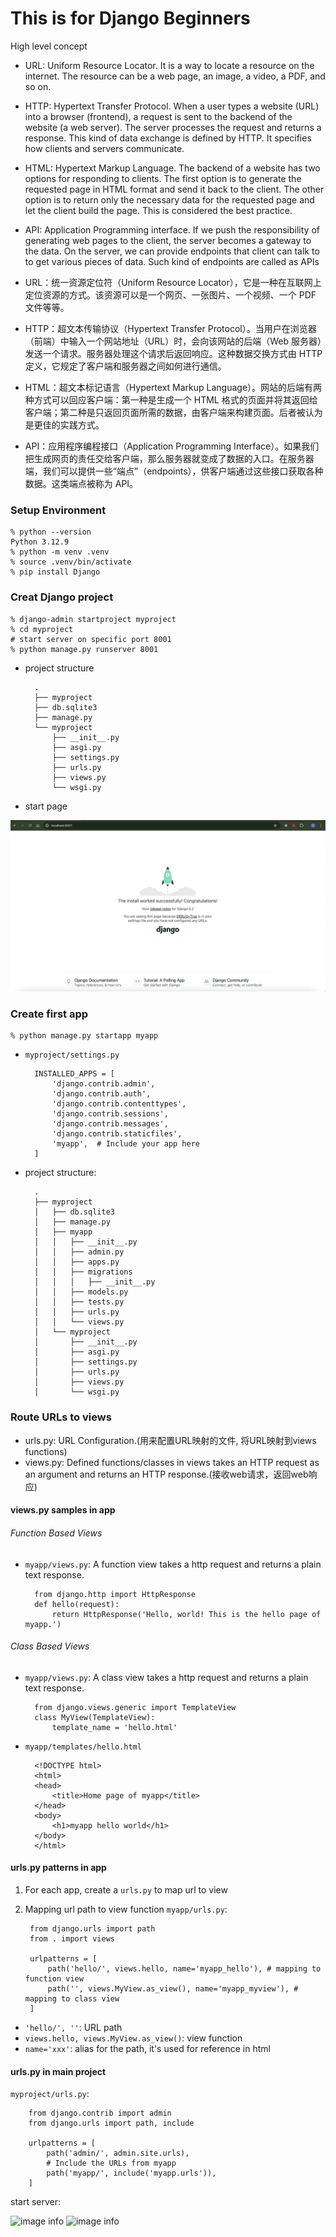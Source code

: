 # This is for Django Beginners
High level concept
- URL: Uniform Resource Locator. It is a way to locate a resource on the internet. The resource can be a web page, an image, a video, a PDF, and so on.
- HTTP: Hypertext Transfer Protocol. When a user types a website (URL) into a browser (frontend), a request is sent to the backend of the website (a web server). The server processes the request and returns a response. This kind of data exchange is defined by HTTP. It specifies how clients and servers communicate.
- HTML: Hypertext Markup Language. The backend of a website has two options for responding to clients. The first option is to generate the requested page in HTML format and send it back to the client. The other option is to return only the necessary data for the requested page and let the client build the page. This is considered the best practice.
- API: Application Programming interface. If we push the responsibility of generating web pages to the client, the server becomes a gateway to the data. On the server, we can provide endpoints that client can talk to to get various pieces of data. Such kind of endpoints are called as APIs

- URL：统一资源定位符（Uniform Resource Locator），它是一种在互联网上定位资源的方式。该资源可以是一个网页、一张图片、一个视频、一个 PDF 文件等等。
- HTTP：超文本传输协议（Hypertext Transfer Protocol）。当用户在浏览器（前端）中输入一个网站地址（URL）时，会向该网站的后端（Web 服务器）发送一个请求。服务器处理这个请求后返回响应。这种数据交换方式由 HTTP 定义，它规定了客户端和服务器之间如何进行通信。
- HTML：超文本标记语言（Hypertext Markup Language）。网站的后端有两种方式可以回应客户端：第一种是生成一个 HTML 格式的页面并将其返回给客户端；第二种是只返回页面所需的数据，由客户端来构建页面。后者被认为是更佳的实践方式。
- API：应用程序编程接口（Application Programming Interface）。如果我们把生成网页的责任交给客户端，那么服务器就变成了数据的入口。在服务器端，我们可以提供一些“端点”（endpoints），供客户端通过这些接口获取各种数据。这类端点被称为 API。


### Setup Environment
```
% python --version
Python 3.12.9
% python -m venv .venv
% source .venv/bin/activate
% pip install Django
```

### Creat Django project
```
% django-admin startproject myproject
% cd myproject
# start server on specific port 8001
% python manage.py runserver 8001
```

- project structure

        .
        ├── myproject
        ├── db.sqlite3
        ├── manage.py
        └── myproject
            ├── __init__.py
            ├── asgi.py
            ├── settings.py
            ├── urls.py
            ├── views.py
            └── wsgi.py
- start page

![image info](create.png)

### Create first app
```
% python manage.py startapp myapp
```
- ```myproject/settings.py```

        INSTALLED_APPS = [
            'django.contrib.admin',
            'django.contrib.auth',
            'django.contrib.contenttypes',
            'django.contrib.sessions',
            'django.contrib.messages',
            'django.contrib.staticfiles',
            'myapp',  # Include your app here
        ]

- project structure:

        .
        ├── myproject
        │   ├── db.sqlite3
        │   ├── manage.py
        │   ├── myapp
        │   │   ├── __init__.py
        │   │   ├── admin.py
        │   │   ├── apps.py
        │   │   ├── migrations
        │   │   │   ├── __init__.py
        │   │   ├── models.py
        │   │   ├── tests.py
        │   │   ├── urls.py
        │   │   └── views.py
        │   └── myproject
        │       ├── __init__.py
        │       ├── asgi.py
        │       ├── settings.py
        │       ├── urls.py
        │       ├── views.py
        │       └── wsgi.py

### Route URLs to views
- urls.py: URL Configuration.(用来配置URL映射的文件, 将URL映射到views functions)
- views.py: Defined functions/classes in views takes an HTTP request as an argument and returns an HTTP response.(接收web请求，返回web响应)

#### views.py samples in app
###### Function Based Views
* ```myapp/views.py```: A function view takes a http request and returns a plain text response.
        
        from django.http import HttpResponse
        def hello(request):
            return HttpResponse('Hello, world! This is the hello page of myapp.')

###### Class Based Views
* ```myapp/views.py```: A class view takes a http request and returns a plain text response.

        from django.views.generic import TemplateView
        class MyView(TemplateView):
            template_name = 'hello.html'

* ```myapp/templates/hello.html```

        <!DOCTYPE html>
        <html>
        <head>
            <title>Home page of myapp</title>
        </head>
        <body>
            <h1>myapp hello world</h1>
        </body>
        </html>


#### urls.py patterns in app
1. For each app, create a ```urls.py``` to map url to view
2. Mapping url path to view function ```myapp/urls.py```:

        from django.urls import path
        from . import views

        urlpatterns = [
            path('hello/', views.hello, name='myapp_hello'), # mapping to function view
            path('', views.MyView.as_view(), name='myapp_myview'), # mapping to class view
        ]

- ```'hello/', ''```: URL path 
- ```views.hello, views.MyView.as_view()```: view function
- ```name='xxx'```: alias for the path, it's used for reference in html

#### urls.py in main project
```myproject/urls.py```:

        from django.contrib import admin
        from django.urls import path, include

        urlpatterns = [
            path('admin/', admin.site.urls),
            # Include the URLs from myapp
            path('myapp/', include('myapp.urls')), 
        ]

start server:

![image info](myapp.png)
![image info](myapp_class_based.png)













